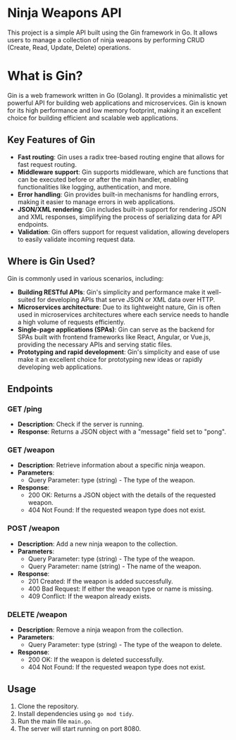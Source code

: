 # Ninja Weapons API

This project is a simple API built using the Gin framework in Go. It allows users to manage a collection of ninja weapons by performing CRUD (Create, Read, Update, Delete) operations.

# What is Gin?

Gin is a web framework written in Go (Golang). It provides a minimalistic yet powerful API for building web applications and microservices. Gin is known for its high performance and low memory footprint, making it an excellent choice for building efficient and scalable web applications.

## Key Features of Gin

- **Fast routing**: Gin uses a radix tree-based routing engine that allows for fast request routing.
- **Middleware support**: Gin supports middleware, which are functions that can be executed before or after the main handler, enabling functionalities like logging, authentication, and more.
- **Error handling**: Gin provides built-in mechanisms for handling errors, making it easier to manage errors in web applications.
- **JSON/XML rendering**: Gin includes built-in support for rendering JSON and XML responses, simplifying the process of serializing data for API endpoints.
- **Validation**: Gin offers support for request validation, allowing developers to easily validate incoming request data.

## Where is Gin Used?

Gin is commonly used in various scenarios, including:

- **Building RESTful APIs**: Gin's simplicity and performance make it well-suited for developing APIs that serve JSON or XML data over HTTP.
- **Microservices architecture**: Due to its lightweight nature, Gin is often used in microservices architectures where each service needs to handle a high volume of requests efficiently.
- **Single-page applications (SPAs)**: Gin can serve as the backend for SPAs built with frontend frameworks like React, Angular, or Vue.js, providing the necessary APIs and serving static files.
- **Prototyping and rapid development**: Gin's simplicity and ease of use make it an excellent choice for prototyping new ideas or rapidly developing web applications.


## Endpoints

### GET /ping

- **Description**: Check if the server is running.
- **Response**: Returns a JSON object with a "message" field set to "pong".

### GET /weapon

- **Description**: Retrieve information about a specific ninja weapon.
- **Parameters**:
  - Query Parameter: type (string) - The type of the weapon.
- **Response**:
  - 200 OK: Returns a JSON object with the details of the requested weapon.
  - 404 Not Found: If the requested weapon type does not exist.

### POST /weapon

- **Description**: Add a new ninja weapon to the collection.
- **Parameters**:
  - Query Parameter: type (string) - The type of the weapon.
  - Query Parameter: name (string) - The name of the weapon.
- **Response**:
  - 201 Created: If the weapon is added successfully.
  - 400 Bad Request: If either the weapon type or name is missing.
  - 409 Conflict: If the weapon already exists.

### DELETE /weapon

- **Description**: Remove a ninja weapon from the collection.
- **Parameters**:
  - Query Parameter: type (string) - The type of the weapon to delete.
- **Response**:
  - 200 OK: If the weapon is deleted successfully.
  - 404 Not Found: If the requested weapon type does not exist.

## Usage

1. Clone the repository.
2. Install dependencies using `go mod tidy`.
3. Run the main file `main.go`.
4. The server will start running on port 8080.
